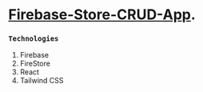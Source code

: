# [Firebase-Store-CRUD-App](https://crafterina-85c4f.web.app/).

### `Technologies`
1. Firebase
2. FireStore
3. React
4. Tailwind CSS

